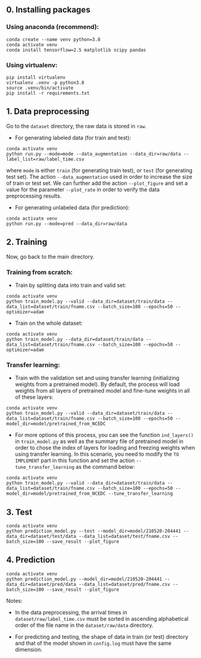 ## 0. Installing packages
### Using anaconda (recommend):
```
conda create --name venv python=3.8
conda activate venv
conda install tensorflow=2.5 matplotlib scipy pandas
```
### Using virtualenv:
```
pip install virtualenv
virtualenv .venv -p python3.8
source .venv/bin/activate
pip install -r requirements.txt
```
## 1. Data preprocessing
Go to the `dataset` directory, the raw data is stored in `raw`.

- For generating labeled data (for train and test):
```
conda activate venv
python run.py --mode=mode --data_augmentation --data_dir=raw/data --label_list=raw/label_time.csv
```
where `mode` is either `train` (for generating train test), or `test` (for generating test set). The action `--data_augmentation` used in order to increase the size of train or test set. We can further add the action `--plot_figure` and set a value for the parameter `--plot_rate` in order to verify the data preprocessing results.

- For generating unlabeled data (for prediction):
```
conda activate venv
python run.py --mode=pred --data_dir=raw/data
```
## 2. Training
Now, go back to the main directory.
### Training from scratch:

- Train by splitting data into train and valid set: 
```
conda activate venv
python train_model.py --valid --data_dir=dataset/train/data --data_list=dataset/train/fname.csv --batch_size=100 --epochs=50 --optimizer=adam
```
- Train on the whole dataset:
```
conda activate venv
python train_model.py --data_dir=dataset/train/data --data_list=dataset/train/fname.csv --batch_size=100 --epochs=50 --optimizer=adam
```
### Transfer learning:

- Train with the validation set and using transfer learning (initializing weights from a pretrained model). By default, the process will load weights from all layers of pretrained model and fine-tune weights in all of these layers: 
```
conda activate venv
python train_model.py --valid --data_dir=dataset/train/data --data_list=dataset/train/fname.csv --batch_size=100 --epochs=50 --model_dir=model/pretrained_from_NCEDC
```
- For more options of this process, you can see the function `ind_layers()` in `train_model.py` as well as the summary file of pretrained model in order to chose the index of layers for loading and freezing weights when using transfer learning. In this scenario, you need to modify the `TO IMPLEMENT` part in this function and set the action `--tune_transfer_learning` as the command below:
```
conda activate venv
python train_model.py --valid --data_dir=dataset/train/data --data_list=dataset/train/fname.csv --batch_size=100 --epochs=50 --model_dir=model/pretrained_from_NCEDC --tune_transfer_learning
```
## 3. Test
```
conda activate venv
python prediction_model.py --test --model_dir=model/210520-204441 --data_dir=dataset/test/data --data_list=dataset/test/fname.csv --batch_size=100 --save_result --plot_figure
```
## 4. Prediction
```
conda activate venv
python prediction_model.py --model_dir=model/210520-204441 --data_dir=dataset/pred/data --data_list=dataset/pred/fname.csv --batch_size=100 --save_result --plot_figure
```
Notes:

- In the data preprocessing, the arrival times in `dataset/raw/label_time.csv` must be sorted in ascending alphabetical order of the file name in the `dataset/raw/data` directory.

- For predicting and testing, the shape of data in train (or test) directory and that of the model shown in `config.log` must have the same dimension.
